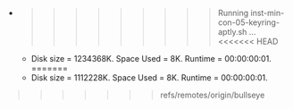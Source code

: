 * >>>>>>>>> Running inst-min-con-05-keyring-aptly.sh ...
<<<<<<< HEAD
  * Disk size = 1234368K. Space Used = 8K. Runtime = 00:00:00:01.
=======
  * Disk size = 1112228K. Space Used = 8K. Runtime = 00:00:00:01.
>>>>>>> refs/remotes/origin/bullseye
